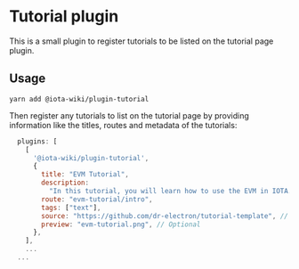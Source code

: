 # Tutorial plugin

This is a small plugin to register tutorials to be listed on the tutorial page plugin.

## Usage

```
yarn add @iota-wiki/plugin-tutorial
```

Then register any tutorials to list on the tutorial page by providing information like the titles, routes and metadata of the tutorials:

```js
  plugins: [
    [
      '@iota-wiki/plugin-tutorial',
      {
        title: "EVM Tutorial",
        description:
          "In this tutorial, you will learn how to use the EVM in IOTA.",
        route: "evm-tutorial/intro",
        tags: ["text"],
        source: "https://github.com/dr-electron/tutorial-template", // Optional
        preview: "evm-tutorial.png", // Optional
      },
    ],
    ...
  ...
```
